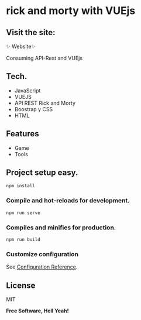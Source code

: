 # rick and morty with VUEjs

## Visit the site:  
 ✨ Website✨

Consuming API-Rest and VUEjs

## Tech.

- JavaScript
- VUEJS
- API REST Rick and Morty
- Boostrap y CSS
- HTML
 ## Features

- Game
- Tools
## Project setup easy.
```
npm install
```

### Compile and hot-reloads for development.
```
npm run serve
```

### Compiles and minifies for production.
```
npm run build
```

### Customize configuration
See [Configuration Reference](https://cli.vuejs.org/config/).
 

## License

MIT

**Free Software, Hell Yeah!**

